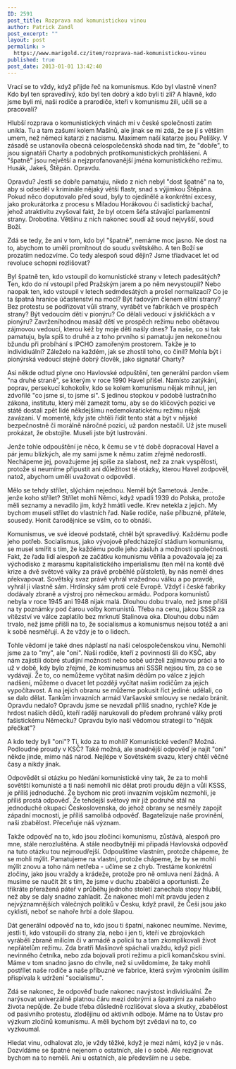 ```yaml
---
ID: 2591
post_title: Rozprava nad komunistickou vinou
author: Patrick Zandl
post_excerpt: ""
layout: post
permalink: >
  https://www.marigold.cz/item/rozprava-nad-komunistickou-vinou
published: true
post_date: 2013-01-01 13:42:40
---
```

<p>Vrací se to vždy, když přijde řeč na komunismus. Kdo byl vlastně vinen? Kdo byl ten spravedlivý, kdo byl ten dobrý a kdo byli ti zlí? A hlavně, kdo jsme byli mi, naši rodiče a prarodiče, kteří v komunismu žili, učili se a pracovali?</p>
<p>Hlubší rozprava o komunistických vinách mi v české společnosti zatím unikla. Tu a tam zašumí kolem Mašínů, ale jinak se mi zdá, že se jí s větším umem, než němeci katarzi z nacismu. Maximem naší katarze jsou Pelíšky. V zásadě se ustanovila obecná celospolečenská shoda nad tím, že "dobře", to jsou signatáři Charty a podobných protikomunistických prohlášení. A "špatně" jsou největší a nejzprofanovanější jména komunistického režimu. Husák, Jakeš, Štěpán. Opravdu.</p>
<p>Opravdu? Jestli se dobře pamatuju, nikdo z nich nebyl "dost špatně" na to, aby si odseděl v kriminále nějaký větší flastr, snad s výjimkou Štěpána. Pokud něco doputovalo před soud, byly to ojedinělé a konkrétní excesy, jako prokurátorka z procesu s Miladou Horákovou či sadistický bachař, jehož atraktivitu zvyšoval fakt, že byl otcem šéfa stávající parlamentní strany. Drobotina. Většinu z nich nakonec soudí až soud nejvyšší, soud Boží.</p>
<p>Zdá se tedy, že ani v tom, kdo byl "špatně", nemáme moc jasno. Ne dost na to, abychom to uměli promítnout do soudu světského. A ten Boží se prozatím nedozvíme. Co tedy alespoň soud dějin? Jsme třiadvacet let od revoluce schopni rozlišovat?</p>
<p>Byl špatně ten, kdo vstoupil do komunistické strany v letech padesátých? Ten, kdo do ní vstoupil před Pražským jarem a po něm nevystoupil? Nebo naopak ten, kdo vstoupil v letech sedmdesátých a prošel normalizací? Co je ta špatná hranice účastenství na moci? Být řadovým členem elitní strany? Bez protestu se podřizovat vůli strany, vyrábět ve fabrikách ve prospěch strany? Být vedoucím dětí v pionýru? Co dělali vedoucí v jiskřičkách a v pionýru? Zavrženíhodnou masáž dětí ve prospěch režimu nebo obětavou zájmovou vedoucí, kterou kéž by moje děti našly dnes? Ta naše, co si tak pamatuju, byla spíš to druhé a z toho prvního si pamatuju jen nekonečnou bžundu při probíhání s IPCHO zamořeným prostorem. Takže je to individiuální? Záleželo na každém, jak se zhostil toho, co činil? Mohla být i pionýrská vedoucí stejně dobrý člověk, jako signatář Charty?</p>
<p>Asi někde odtud plyne ono Havlovské odpuštění, ten generální pardon všem "na druhé straně", se kterým v roce 1990 Havel přišel. Namísto zatýkání, poprav, persekucí kohokoliv, kdo se kolem komunismu nějak mihnul, jen zdvořilé "co jsme si, to jsme si". S jedinou stopkou v podobě lustračního zákona, institutu, který měl zamezit tomu, aby se do klíčových pozici ve státě dostali zpět lidé někdejšímu nedemokratickému režimu nějak zavázaní. V momentě, kdy jste chtěli řídit tento stát a být v nějaké bezpečnostně či morálně náročné pozici, už pardon nestačil. Už jste museli prokázat, že obstojíte. Museli jste být lustrováni.</p>
<p>Jenže tohle odpouštění je něco, k čemu se v té době dopracoval Havel a pár jemu blízkých, ale my sami jsme k němu zatím zřejmě nedorostli. Nechápeme jej, považujeme jej spíše za slabost, než za znak vyspělosti, protože si neumíme připustit ani důležitost té otázky, kterou Havel zodpověl, natož, abychom uměli uvažovat o odpovědi.</p>
<p>Mělo se tehdy střílet, slýchám nejednou. Neměl být Sametová. Jenže… jenže koho střílet? Střílet mohli Němci, když vpadli 1939 do Polska, protože měli seznamy a nevadilo jim, když hmátli vedle. Krev netekla z jejich. My bychom museli střílet do vlastních řad. Naše rodiče, naše příbuzné, přátele, sousedy. Honit čarodějnice se vším, co to obnáší.</p>
<p>Komunismus, ve své ideové podstatě, chtěl být spravedlivý. Každému podle jeho potřeb. Socialismus, jako vývojově předcházející stádium komunismu, se musel smířit s tím, že každému podle jeho zásluh a možností společnosti. Fakt, že řada lidí alespoň ze začátku komunismu věřila a považovala jej za východisko z marasmu kapitalistického imperialismu (ten měl na kontě dvě krize a dvě světové války za právě proběhlé půlstoletí), by nás neměl dnes překvapovat. Sovětský svaz právě vyhrál vražednou válku a po pravdě, vyhrál ji vlastně sám. Hrdinsky sám proti celé Evropě. Vždyť i české fabriky dodávaly zbraně a výstroj pro německou armádu. Podpora komunistů nebyla v roce 1945 ani 1948 nijak malá. Dlouhou dobu trvalo, než jsme přišli na ty poznámky pod čarou volby komunistů. Třeba na cenu, jakou SSSR za vítězství ve válce zaplatilo bez mrknutí Stalinova oka. Dlouhou dobu nám trvalo, než jsme přišli na to, že socialismus a komunismus nejsou totéž a ani k sobě nesměřují. A že vždy je to o lidech.</p>
<p>Tohle vědomí je také dnes náplastí na naši celospolečenskou vinu. Nemohli jsme za to "my", ale "oni". Naši rodiče, kteří z povinnosti šli do KSČ, aby nám zajistili dobré studijní možnosti nebo sobě udrželi zajímavou práci a to už v době, kdy bylo zřejmé, že kominusmus ani SSSR nejsou tím, za co se vydávají. Že to, co nemůžeme vyčítat našim dědům po válce z jejich nadšení, můžeme o dvacet let později vyčítat našim rodičům za jejich vypočítavost. A na jejich obranu se můžeme pokusit říct jediné: udělali, co se dalo dělat. Tankům invazních armád Varšavské smlouvy se nedalo bránit. Opravdu nedalo? Opravdu jsme se nevzdali příliš snadno, rychle? Kde je hrdost našich dědů, kteří raději narukovali do předem prohrané války proti fašistickému Německu? Opravdu bylo naší vědomou strategií to "nějak přečkat"?</p>
<p>A kdo tedy byli "oni"? Ti, kdo za to mohli? Komunistické vedení? Možná. Podloudné proudy v KSČ? Také možná, ale snadnější odpověď je najít "oni" někde jinde, mimo náš národ. Nejlépe v Sovětském svazu, který chtěl věčné časy a nikdy jinak.</p>
<p>Odpovědět si otázku po hledání komunistické viny tak, že za to mohli sovětští komunisté a ti naši nemohli nic dělat proti proudu dějin a vůli KSSS, je příliš jednoduché. Že bychom nic proti invazním vojskům nezmohli, je příliš prostá odpověď. Že tehdejší světový mír již podruhé stál na jednoduché okupaci Československa, do jehož obrany se nesměly zapojit západní mocnosti, je příliš samolibá odpověď. Bagatelizuje naše provinění, naši zbabělost. Přeceňuje náš význam.</p>
<p>Takže odpověď na to, kdo jsou zločinci komunismu, zůstává, alespoň pro mne, stále nerozluštěna. A stále neodbytněji mi připadá Havlovská odpověď na tuto otázku tou nejmoudřejší. Odpouštíme vlastním, protože chápeme, že se mohli mýlit. Pamatujeme na vlastní, protože chápeme, že by se mohli mýlit znovu a toho nám netřeba - učíme se z chyb. Trestáme konkrétní zločiny, jako jsou vraždy a krádeže, protože pro ně omluva není žádná. A musíme se naučit žít s tím, že jsme v duchu zbabělci a oportunisti. Že třikráte přeražená páteř v průběhu jednoho století zanechala stopy hlubší, než aby se daly snadno zahladit. Že nakonec mohl mít pravdu jeden z nejvýznamnějších válečných politiků v Česku, když pravil, že Češi jsou jako cyklisti, neboť se nahoře hrbí a dole šlapou.</p>
<p>Dát generální odpověď na to, kdo jsou ti špatní, nakonec neumíme. Nevíme, jestli ti, kdo vstoupili do strany zla, nebo i jen ti, kteří ve zbrojovkách vyráběli zbraně milicím či v armádě a policii tu a tam zkomplikovali život nepřátelům režimu. Zda bratři Mašínové spáchali vraždu, když picli nevinného četníka, nebo zda bojovali proti režimu a picli komančskou svini. Máme v tom snadno jasno do chvíle, než si uvědomíme, že taky mohli postřílet naše rodiče a naše příbuzné ve fabrice, která svým výrobním úsilím přispívala k udržení "socialismu".</p>
<p>Zdá se nakonec, že odpověď bude nakonec navýstost individiuální. Že narýsovat univerzálně platnou čáru mezi dobrými a špatnými za našeho života nepůjde. Že bude třeba důsledně rozlišovat slova a skutky, zbabělost od pasivního protestu, zlodějinu od aktivníh odboje. Máme na to Ústav pro výzkum zločinů komunismu. A měli bychom být zvědavi na to, co vyzkoumal.</p>
<p>Hledat vinu, odhalovat zlo, je vždy těžké, když je mezi námi, když je v nás. Dozvídáme se špatné nejenom o ostatních, ale i o sobě. Ale rezignovat bychom na to neměli. Ani u ostatních, ale především ne u sebe.</p>
<p> </p>